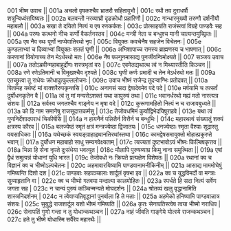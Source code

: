 001  	भीष्म उवाच ||
001a	अचलो वृषकश्चैव भ्रातरौ सहितावुभौ |
001c	रथौ तव दुराधर्षौ शत्रून्विध्वंसयिष्यतः ||
002a	बलवन्तौ नरव्याघ्रौ दृढक्रोधौ प्रहारिणौ |
002c	गान्धारमुख्यौ तरुणौ दर्शनीयौ महाबलौ ||
003a	सखा ते दयितो नित्यं य एष रणकर्कशः |
003c	प्रोत्साहयति राजंस्त्वां विग्रहे पाण्डवैः सह ||
004a	परुषः कत्थनो नीचः कर्णो वैकर्तनस्तव |
004c	मन्त्री नेता च बन्धुश्च मानी चात्यन्तमुच्छ्रितः ||
005a	एष नैव रथः पूर्णो नाप्येवातिरथो नृप |
005c	वियुक्तः कवचेनैष सहजेन विचेतनः |
005e 	कुण्डलाभ्यां च दिव्याभ्यां वियुक्तः सततं घृणी ||
006a	अभिशापाच्च रामस्य ब्राह्मणस्य च भाषणात् |
006c	करणानां वियोगाच्च तेन मेऽर्धरथो मतः |
006e 	नैष फल्गुनमासाद्य पुनर्जीवन्विमोक्ष्यते ||
007  	सञ्जय उवाच ||
007a	ततोऽब्रवीन्महाबाहुर्द्रोणः शस्त्रभृतां वरः |
007c	एवमेतद्यथात्थ त्वं न मिथ्यास्तीति किञ्चन ||
008a	रणे रणेऽतिमानी च विमुखश्चैव दृश्यते |
008c	घृणी कर्णः प्रमादी च तेन मेऽर्धरथो मतः ||
009a	एतच्छ्रुत्वा तु राधेयः क्रोधादुत्फुल्ललोचनः |
009c	उवाच भीष्मं राजेन्द्र तुदन्वाग्भिः प्रतोदवत् ||
010a	पितामह यथेष्टं मां वाक्शरैरुपकृन्तसि |
010c	अनागसं सदा द्वेषादेवमेव पदे पदे |
010e 	मर्षयामि च तत्सर्वं दुर्योधनकृतेन वै ||
011a	त्वं तु मां मन्यसेऽशक्तं यथा कापुरुषं तथा |
011c	भवानर्धरथो मह्यं मतो नास्त्यत्र संशयः ||
012a	सर्वस्य जगतश्चैव गाङ्गेय न मृषा वदे |
012c	कुरूणामहितो नित्यं न च राजावबुध्यते ||
013a	को हि नाम समानेषु राजसूदात्तकर्मसु |
013c	तेजोवधमिमं कुर्याद्विभेदयिषुराहवे |
013e 	यथा त्वं गुणनिर्देशादपराधं चिकीर्षसि ||
014a	न हायनैर्न पलितैर्न वित्तैर्न च बन्धुभिः |
014c	महारथत्वं संख्यातुं शक्यं क्षत्रस्य कौरव ||
015a	बलज्येष्ठं स्मृतं क्षत्रं मन्त्रज्येष्ठा द्विजातयः |
015c	धनज्येष्ठाः स्मृता वैश्याः शूद्रास्तु वयसाधिकाः ||
016a	यथेच्छकं स्वयङ्ग्राहाद्रथानतिरथांस्तथा |
016c	कामद्वेषसमायुक्तो मोहात्प्रकुरुते भवान् ||
017a	दुर्योधन महाबाहो साधु सम्यगवेक्ष्यताम् |
017c	त्यज्यतां दुष्टभावोऽयं भीष्मः किल्बिषकृत्तव ||
018a	भिन्ना हि सेना नृपते दुःसंधेया भवत्युत |
018c	मौलापि पुरुषव्याघ्र किमु नाना समुत्थिता ||
019a	एषां द्वैधं समुत्पन्नं योधानां युधि भारत |
019c	तेजोवधो नः क्रियते प्रत्यक्षेण विशेषतः ||
020a	रथानां क्व च विज्ञानं क्व च भीष्मोऽल्पचेतनः |
020c	अहमावारयिष्यामि पाण्डवानामनीकिनीम् ||
021a	आसाद्य माममोघेषुं गमिष्यन्ति दिशो दश |
021c	पाण्डवाः सहपञ्चालाः शार्दूलं वृषभा इव ||
022a	क्व च युद्धविमर्दो वा मन्त्राः सुव्याहृतानि वा |
022c	क्व च भीष्मो गतवया मन्दात्मा कालमोहितः ||
023a	स्पर्धते हि सदा नित्यं सर्वेण जगता सह |
023c	न चान्यं पुरुषं कञ्चिन्मन्यते मोघदर्शनः ||
024a	श्रोतव्यं खलु वृद्धानामिति शास्त्रनिदर्शनम् |
024c	न त्वेवाप्यतिवृद्धानां पुनर्बाला हि ते मताः ||
025a	अहमेको हनिष्यामि पाण्डवान्नात्र संशयः |
025c	सुयुद्धे राजशार्दूल यशो भीष्मं गमिष्यति ||
026a	कृतः सेनापतिस्त्वेष त्वया भीष्मो नराधिप |
026c	सेनापतिं गुणो गन्ता न तु योधान्कथञ्चन ||
027a	नाहं जीवति गाङ्गेये योत्स्ये राजन्कथञ्चन |
027c	हते तु भीष्मे योधास्मि सर्वैरेव महारथैः ||
